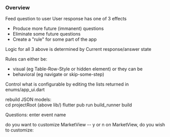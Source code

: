### Overview

Feed question to user
User response has one of 3 effects
 * Produce more future (immanent) questions
 * Eliminate some future questions
 * Create a "rule" for some part of the app

Logic for all 3 above is determined by
Current response/answer state

Rules can either be:
 * visual (eg Table-Row-Style or hidden element)
or they can be 
 * behavioral (eg navigate or skip-some-step)





Control what is configurable by editing the lists returned in enums/app_ui.dart

rebuild JSON models:  
    cd projectRoot (above lib/)
    flutter pub run build_runner build


Questions:
enter event name

do you want to customize MarketView -- y or n
on MarketView, do you wish to customize: